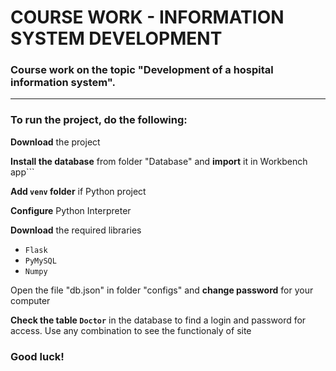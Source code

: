 # COURSE WORK - INFORMATION SYSTEM DEVELOPMENT

### Course work on the topic "Development of a hospital information system".

____

### To run the project, do the following:
**Download** the project


**Install the database** from folder "Database" and **import** it in Workbench app```


**Add  ```venv```  folder** if Python project


**Configure** Python Interpreter


**Download** the required libraries
* ```Flask```
* ```PyMySQL```
* ```Numpy```

 
Open the file "db.json" in folder "configs" and **change password** for your computer


**Check the table ```Doctor```** in the database to find a login and password for access. Use any combination to see the functionaly of site

### Good luck!
